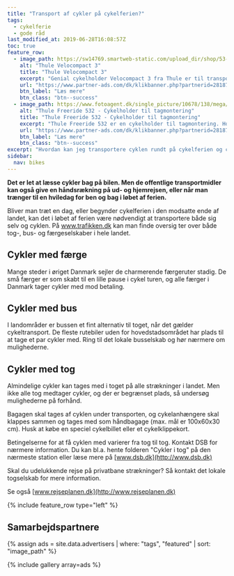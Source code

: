 ```yaml
---
title: "Transport af cykler på cykelferien?"
tags:
  - cykelferie
  - gode råd
last_modified_at: 2019-06-28T16:08:57Z
toc: true
feature_row:
  - image_path: https://sw14769.smartweb-static.com/upload_dir/shop/53-926001_A.jpg
    alt: "Thule Velocompact 3"
    title: "Thule Velocompact 3"
    excerpt: "Genial cykelholder Velocompact 3 fra Thule er til transport af 3 cykler. (Kan udvides til 4 cykler). Holderen er til montering på anhængertræk og passer til alle cykler."
    url: "https://www.partner-ads.com/dk/klikbanner.php?partnerid=28187&bannerid=68828&htmlurl=https://www.danskautoudstyr.dk/shop/18-transportudstyr/832-thule-velocompact---cykelholder-til-3-cykler---13-polet/"
    btn_label: "Læs mere"
    btn_class: "btn--success"
  - image_path: https://www.fotoagent.dk/single_picture/10678/138/mega/532000_main_sized_900x600(2).jpg
    alt: "Thule Freeride 532 - Cykelholder til tagmontering"
    title: "Thule Freeride 532 - Cykelholder til tagmontering"
    excerpt: "Thule Freeride 532 er en cykelholder til tagmontering. Holderen har plads til en enkelt cykel. Virkelig let at bruge."
    url: "https://www.partner-ads.com/dk/klikbanner.php?partnerid=28187&bannerid=59734&htmlurl=https://www.cykler.dk/thule-freeride-532.aspx"
    btn_label: "Læs mere"
    btn_class: "btn--success"
excerpt: "Hvordan kan jeg transportere cyklen rundt på cykelferien og cykelturen?"
sidebar:
  nav: bikes
---
```


**Det er let at læsse cykler bag på bilen. Men de offentlige transportmidler kan også give en håndsrækning på ud- og hjemrejsen, eller når man trænger til en hviledag for ben og bag i løbet af ferien.**

Bliver man træt en dag, eller begynder cykelferien i den modsatte ende af landet, kan det i løbet af ferien være nødvendigt at transportere både sig selv og cyklen. På www.trafikken.dk kan man finde oversig ter over både tog-, bus- og færgeselskaber i hele landet. 

## Cykler med færge

Mange steder i øriget Danmark sejler de charmerende færgeruter stadig. De små færger er som skabt til en lille pause i cykel turen, og alle færger i Danmark tager cykler med mod betaling. 

## Cykler med bus

I landområder er bussen et fint alternativ til toget, når det gælder cykeltransport. De fleste rutebiler uden for hovedstadsområdet har plads til at tage et par cykler med. Ring til det lokale busselskab og hør nærmere om mulighederne. 

## Cykler med tog

Almindelige cykler kan tages med i toget på alle strækninger i landet. Men ikke alle tog medtager cykler, og der er begrænset plads, så undersøg mulighederne på forhånd. 

Bagagen skal tages af cyklen under transporten, og cykelanhængere skal klappes sammen og tages med som håndbagage (max. mål er 100x60x30 cm). Husk at købe en speciel cykelbillet eller et cykelklippekort. 

Betingelserne for at få cyklen med varierer fra tog til tog. Kontakt DSB for nærmere information. Du kan bl.a. hente folderen "Cykler i tog" på den nærmeste station eller læse mere på [www.dsb.dk](http://www.dsb.dk) 

Skal du udelukkende rejse på privatbane strækninger? Så kontakt det lokale togselskab for mere information. 

Se også [www.rejseplanen.dk](http://www.rejseplanen.dk)

{% include feature_row type="left" %}

## Samarbejdspartnere

{% assign ads = site.data.advertisers | where: "tags", "featured" | sort: "image_path" %}

{% include gallery array=ads %}

